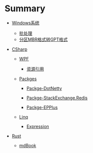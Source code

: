 # Summary


- [Windows系统]()
  - [批处理](windows/bat-file.md)
  - [分区MBR格式转GPT格式](windows/mbr-gpt.md)


- [CSharp]()

  - [WPF]()
    - [资源引用](csharp/wpf/资源引用.md)
  - [Packges]()

    - [Packge-DotNetty](csharp/packges/dotnetty.md)

    - [Packge-StackExchange.Redis](csharp/packges/stackexchange-redis.md)

    - [Packge-EPPlus](csharp/packges/epplus.md)


  - [Linq]()

    - [Expression](csharp/linq/expression.md)




- [Rust]()

  - [mdBook](rust/mdbook.md)